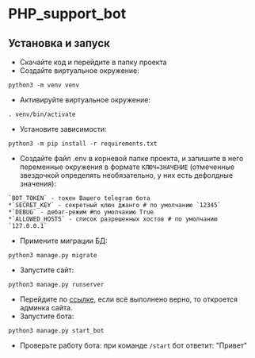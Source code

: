 # PHP_support_bot

## Установка и запуск
* Скачайте код и перейдите в папку проекта
* Создайте виртуальное окружение:
```commandline
python3 -m venv venv
```
* Активируйте виртуальное окружение:
```commandline
. venv/bin/activate
```
* Установите зависимости:
```
python3 -m pip install -r requirements.txt
```
* Создайте файл .env в корневой папке проекта, и запишите в него переменные окружения в формате `КЛЮЧ=ЗНАЧЕНИЕ`
(отмеченные звездочкой определять необязательно, у них есть дефолдные значения):
```
`BOT_TOKEN` - токен Вашего telegram бота
*`SECRET_KEY` - секретный ключ джанго # по умолчанию `12345`
*`DEBUG` - дебаг-режим #по умолчанию True
*`ALLOWED_HOSTS` - список разрешенных хостов # по умолчанию `127.0.0.1`
```
* Примените миграции БД:
```commandline
python3 manage.py migrate
```
* Запустите сайт:
```commandline
python3 manage.py runserver
```
* Перейдите по [ссылке](http://127.0.0.1:8000/admin/), если всё выполнено верно, то откроется админка сайта.
* Запустите бота:
```commandline
python3 manage.py start_bot
```
* Проверьте работу бота: при команде `/start` бот ответит: "Привет"
